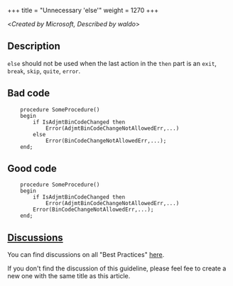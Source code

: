 +++
title = "Unnecessary 'else'"
weight = 1270
+++

<_Created by Microsoft, Described by waldo_\>

## Description
`else` should not be used when the last action in the `then` part is an `exit`, `break`, `skip`, `quite`, `error`. 

## Bad code

```al
    procedure SomeProcedure()
    begin
        if IsAdjmtBinCodeChanged then
            Error(AdjmtBinCodeChangeNotAllowedErr,...)
        else
            Error(BinCodeChangeNotAllowedErr,...);
    end;
```

## Good code
```al
    procedure SomeProcedure()
    begin
        if IsAdjmtBinCodeChanged then
            Error(AdjmtBinCodeChangeNotAllowedErr,...)
        Error(BinCodeChangeNotAllowedErr,...);
    end;
```


## [Discussions](https://github.com/microsoft/alguidelines/discussions/categories/bc-best-practices?discussions_q=unnecessary+else+category%3A%22BC+Best+Practices%22)

You can find discussions on all "Best Practices" [here](https://github.com/microsoft/alguidelines/discussions/categories/bc-best-practices).

If you don't find the discussion of this guideline, please feel fee to create a new one with the same title as this article.  